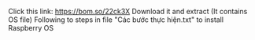 Click this link: https://bom.so/22ck3X
Download it and extract (It contains OS file)
Following to steps in file "Các bước thực hiện.txt" to install Raspberry OS
